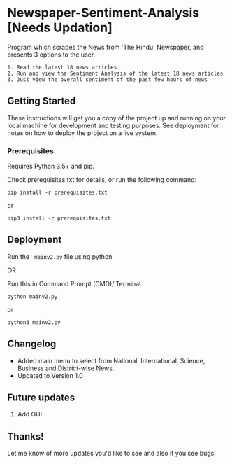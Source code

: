 # Newspaper-Sentiment-Analysis [Needs Updation]

Program which scrapes the News from 'The Hindu' Newspaper, and presents 3 options to the user.

    1. Read the latest 18 news articles.
    2. Run and view the Sentiment Analysis of the latest 18 news articles
    3. Just view the overall sentiment of the past few hours of news

## Getting Started

These instructions will get you a copy of the project up and running on your local machine for development and testing purposes. See deployment for notes on how to deploy the project on a live system.

### Prerequisites

Requires Python 3.5+ and pip. 

Check prerequisites.txt for details, or run the following command:
            
``` 
pip install -r prerequisites.txt
```
or 
````
pip3 install -r prerequisites.txt
````
## Deployment

Run the ```` mainv2.py```` file using python

OR

Run this in Command Prompt (CMD)/ Terminal
````
python mainv2.py
````
or
````
python3 mainv2.py
````
## Changelog
* Added main menu to select from National, International, Science, Business and District-wise News.
* Updated to Version 1.0

## Future updates

1. Add GUI


## Thanks!

Let me know of more updates you'd like to see and also if you see bugs!
